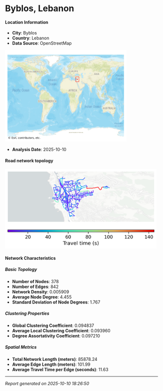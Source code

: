 # Byblos, Lebanon

#### Location Information

- **City**: Byblos
- **Country**: Lebanon
- **Data Source**: OpenStreetMap
<img src="Byblos_location.png" alt="Byblos Location Map" width="400" />

- **Analysis Date**: 2025-10-10

#### Road network topology

<img src="Byblos_network_map.png" alt="Byblos Road Network Map" width="500"/>

#### Network Characteristics

##### Basic Topology

- **Number of Nodes**: 378
- **Number of Edges**: 842
- **Network Density**: 0.005909
- **Average Node Degree**: 4.455
- **Standard Deviation of Node Degrees**: 1.767

##### Clustering Properties

- **Global Clustering Coefficient**: 0.094837
- **Average Local Clustering Coefficient**: 0.093960
- **Degree Assortativity Coefficient**: 0.097210

##### Spatial Metrics

- **Total Network Length (meters)**: 85878.24
- **Average Edge Length (meters)**: 101.99
- **Average Travel Time per Edge (seconds)**: 11.63

---
*Report generated on 2025-10-10 18:26:50*
